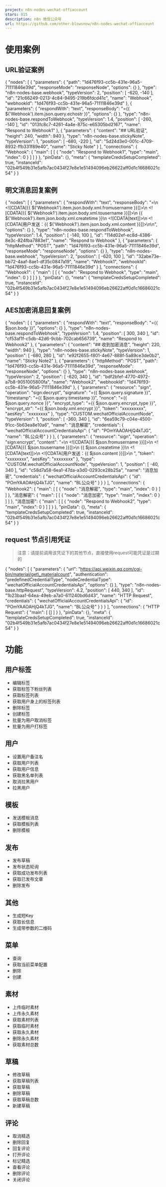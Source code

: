 ```yaml
---
project: n8n-nodes-wechat-offiaccount
stars: 815
description: n8n 微信公众号
url: https://github.com/other-blowsnow/n8n-nodes-wechat-offiaccount
---
```


使用案例
====

URL验证案例
-------

{
  "nodes": \[
    {
      "parameters": {
        "path": "1d476f93-cc5b-431e-96a5-71111846e39d",
        "responseMode": "responseNode",
        "options": {}
      },
      "type": "n8n-nodes-base.webhook",
      "typeVersion": 2,
      "position": \[
        \-620,
        \-140
      \],
      "id": "21c66249-0213-4c84-9495-219b6fdcd41c",
      "name": "Webhook",
      "webhookId": "1d476f93-cc5b-431e-96a5-71111846e39d"
    },
    {
      "parameters": {
        "respondWith": "text",
        "responseBody": "\={{ $('Webhook').item.json.query.echostr }}",
        "options": {}
      },
      "type": "n8n-nodes-base.respondToWebhook",
      "typeVersion": 1.4,
      "position": \[
        \-260,
        \-140
      \],
      "id": "013fc8c7-4261-4a4e-875c-e65305bd2167",
      "name": "Respond to Webhook1"
    },
    {
      "parameters": {
        "content": "\## URL验证",
        "height": 240,
        "width": 940
      },
      "type": "n8n-nodes-base.stickyNote",
      "typeVersion": 1,
      "position": \[
        \-680,
        \-220
      \],
      "id": "5d24d3e0-001c-4709-8932-ffb331f89e40",
      "name": "Sticky Note"
    }
  \],
  "connections": {
    "Webhook": {
      "main": \[
        \[
          {
            "node": "Respond to Webhook1",
            "type": "main",
            "index": 0
          }
        \]
      \]
    }
  },
  "pinData": {},
  "meta": {
    "templateCredsSetupCompleted": true,
    "instanceId": "02b4f549b31e5afb7ac0434f27e8e1e51494096eb26622aff0d1c16686021c54"
  }
}

明文消息回复案例
--------

{
  "nodes": \[
    {
      "parameters": {
        "respondWith": "text",
        "responseBody": "\=<xml>\\n  <ToUserName><!\[CDATA\[{{ $('Webhook1').item.json.body.xml.fromusername }}\]\]></ToUserName>\\n  <FromUserName><!\[CDATA\[{{ $('Webhook1').item.json.body.xml.tousername }}\]\]></FromUserName>\\n  <CreateTime>{{ $('Webhook1').item.json.body.xml.createtime }}</CreateTime>\\n  <MsgType><!\[CDATA\[text\]\]></MsgType>\\n  <Content><!\[CDATA\[用户发送：{{ $('Webhook1').item.json.body.xml.content }}\]\]></Content>\\n</xml>\\n",
        "options": {}
      },
      "type": "n8n-nodes-base.respondToWebhook",
      "typeVersion": 1.4,
      "position": \[
        \-140,
        100
      \],
      "id": "114d02ef-ec8d-4386-8e3c-824fba7883e1",
      "name": "Respond to Webhook"
    },
    {
      "parameters": {
        "httpMethod": "POST",
        "path": "1d476f93-cc5b-431e-96a5-71111846e39d",
        "responseMode": "responseNode",
        "options": {}
      },
      "type": "n8n-nodes-base.webhook",
      "typeVersion": 2,
      "position": \[
        \-620,
        100
      \],
      "id": "32abe73e-bb72-4aaf-8ae1-df35c0847a19",
      "name": "Webhook1",
      "webhookId": "1d476f93-cc5b-431e-96a5-71111846e39d"
    }
  \],
  "connections": {
    "Webhook1": {
      "main": \[
        \[
          {
            "node": "Respond to Webhook",
            "type": "main",
            "index": 0
          }
        \]
      \]
    }
  },
  "pinData": {},
  "meta": {
    "templateCredsSetupCompleted": true,
    "instanceId": "02b4f549b31e5afb7ac0434f27e8e1e51494096eb26622aff0d1c16686021c54"
  }
}

AES加密消息回复案例
-----------

{
  "nodes": \[
    {
      "parameters": {
        "respondWith": "text",
        "responseBody": "\={{ $json.body }}",
        "options": {}
      },
      "type": "n8n-nodes-base.respondToWebhook",
      "typeVersion": 1.4,
      "position": \[
        300,
        340
      \],
      "id": "cf53af1f-c5db-42d6-9cbb-702cab656739",
      "name": "Respond to Webhook2"
    },
    {
      "parameters": {
        "content": "\## 收到加密消息",
        "height": 220,
        "width": 940
      },
      "type": "n8n-nodes-base.stickyNote",
      "typeVersion": 1,
      "position": \[
        \-680,
        280
      \],
      "id": "e92f2655-f801-4e67-888f-5a89ce3de0b2",
      "name": "Sticky Note2"
    },
    {
      "parameters": {
        "httpMethod": "POST",
        "path": "1d476f93-cc5b-431e-96a5-71111846e39d",
        "responseMode": "responseNode",
        "options": {}
      },
      "type": "n8n-nodes-base.webhook",
      "typeVersion": 2,
      "position": \[
        \-620,
        340
      \],
      "id": "bdf2bfef-4770-4972-a7b8-9051005800fa",
      "name": "Webhook2",
      "webhookId": "1d476f93-cc5b-431e-96a5-71111846e39d"
    },
    {
      "parameters": {
        "resource": "sign",
        "operation": "sign:decrypt",
        "signature": "\={{ $json.query.signature }}",
        "timestamp": "\={{ $json.query.timestamp }}",
        "nonce": "\={{ $json.query.nonce }}",
        "encrypt\_type": "\={{ $json.query.encrypt\_type }}",
        "encrypt\_str": "\={{ $json.body.xml.encrypt }}",
        "token": "xxxxxxxxx",
        "aesKey": "xxxxxxxx"
      },
      "type": "CUSTOM.wechatOfficialAccountNode",
      "typeVersion": 1,
      "position": \[
        \-360,
        340
      \],
      "id": "6ea59c79-c04e-4500-91cc-5b63ea8e10a6",
      "name": "消息解密",
      "credentials": {
        "wechatOfficialAccountCredentialsApi": {
          "id": "POmYAAOAHjQ4kTJG",
          "name": "BL公众号"
        }
      }
    },
    {
      "parameters": {
        "resource": "sign",
        "operation": "sign:encrypt",
        "content": "\=<xml>\\n  <ToUserName><!\[CDATA\[{{ $json.fromusername }}\]\]></ToUserName>\\n  <FromUserName><!\[CDATA\[{{ $json.tousername }}\]\]></FromUserName>\\n  <CreateTime>{{ $json.createtime }}</CreateTime>\\n  <MsgType><!\[CDATA\[text\]\]></MsgType>\\n  <Content><!\[CDATA\[用户发送：{{ $json.content }}\]\]></Content>\\n</xml> ",
        "token": "xxxxxxxx",
        "aesKey": "xxxxxxxx"
      },
      "type": "CUSTOM.wechatOfficialAccountNode",
      "typeVersion": 1,
      "position": \[
        \-40,
        340
      \],
      "id": "c58d7a58-6ea1-47da-a3d0-0293ce28b25a",
      "name": "消息加密",
      "credentials": {
        "wechatOfficialAccountCredentialsApi": {
          "id": "POmYAAOAHjQ4kTJG",
          "name": "BL公众号"
        }
      }
    }
  \],
  "connections": {
    "Webhook2": {
      "main": \[
        \[
          {
            "node": "消息解密",
            "type": "main",
            "index": 0
          }
        \]
      \]
    },
    "消息解密": {
      "main": \[
        \[
          {
            "node": "消息加密",
            "type": "main",
            "index": 0
          }
        \]
      \]
    },
    "消息加密": {
      "main": \[
        \[
          {
            "node": "Respond to Webhook2",
            "type": "main",
            "index": 0
          }
        \]
      \]
    }
  },
  "pinData": {},
  "meta": {
    "templateCredsSetupCompleted": true,
    "instanceId": "02b4f549b31e5afb7ac0434f27e8e1e51494096eb26622aff0d1c16686021c54"
  }
}

request 节点引用凭证
--------------

> 注意：请提前调用该凭证下的其他节点，直接使用request可能凭证是过期的

{
  "nodes": \[
    {
      "parameters": {
        "url": "https://api.weixin.qq.com/cgi-bin/material/get\_materialcount",
        "authentication": "predefinedCredentialType",
        "nodeCredentialType": "wechatOfficialAccountCredentialsApi",
        "options": {}
      },
      "type": "n8n-nodes-base.httpRequest",
      "typeVersion": 4.2,
      "position": \[
        440,
        340
      \],
      "id": "1b23baa1-64ea-49eb-a7a0-611240bd6d43",
      "name": "HTTP Request",
      "credentials": {
        "wechatOfficialAccountCredentialsApi": {
          "id": "POmYAAOAHjQ4kTJG",
          "name": "BL公众号"
        }
      }
    }
  \],
  "connections": {
    "HTTP Request": {
      "main": \[
        \[\]
      \]
    }
  },
  "pinData": {},
  "meta": {
    "templateCredsSetupCompleted": true,
    "instanceId": "02b4f549b31e5afb7ac0434f27e8e1e51494096eb26622aff0d1c16686021c54"
  }
}

功能
==

用户标签
----

-   编辑标签
-   获取标签下粉丝列表
-   获取标签列表
-   获取用户身上的标签列表
-   删除标签
-   创建标签
-   批量为用户取消标签
-   批量为用户打标签

用户
--

-   设置用户备注名
-   获取用户列表
-   获取用户信息
-   获取黑名单列表
-   取消拉黑用户
-   拉黑用户

模板
--

-   发送模板消息
-   获取模板列表
-   删除模板

发布
--

-   发布草稿
-   发布状态轮询
-   获取成功发布列表
-   获取已发布文章
-   删除发布

其他
--

-   生成短Key
-   获取长信息
-   生成带参数的二维码

菜单
--

-   查询
-   获取当前菜单配置
-   删除
-   创建

素材
--

-   上传临时素材
-   上传永久素材
-   获取素材列表
-   获取临时素材
-   获取永久素材
-   删除永久素材
-   获取素材总数

草稿
--

-   修改草稿
-   获取草稿列表
-   获取草稿
-   删除草稿
-   获取草稿总数
-   新建草稿

评论
--

-   取消精选
-   删除回复
-   回复评论
-   打开评论
-   标记精选
-   查看评论
-   删除评论
-   关闭评论
